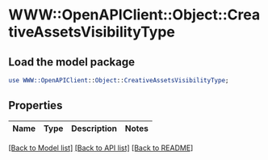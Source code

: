 # WWW::OpenAPIClient::Object::CreativeAssetsVisibilityType

## Load the model package
```perl
use WWW::OpenAPIClient::Object::CreativeAssetsVisibilityType;
```

## Properties
Name | Type | Description | Notes
------------ | ------------- | ------------- | -------------

[[Back to Model list]](../README.md#documentation-for-models) [[Back to API list]](../README.md#documentation-for-api-endpoints) [[Back to README]](../README.md)


